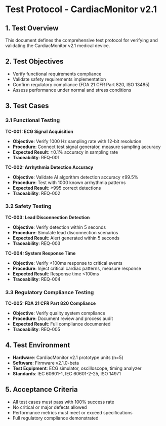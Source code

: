 # Test Protocol - CardiacMonitor v2.1

## 1. Test Overview
This document defines the comprehensive test protocol for verifying and validating the CardiacMonitor v2.1 medical device.

## 2. Test Objectives
- Verify functional requirements compliance
- Validate safety requirements implementation
- Confirm regulatory compliance (FDA 21 CFR Part 820, ISO 13485)
- Assess performance under normal and stress conditions

## 3. Test Cases

### 3.1 Functional Testing
**TC-001: ECG Signal Acquisition**
- **Objective**: Verify 1000 Hz sampling rate with 12-bit resolution
- **Procedure**: Connect test signal generator, measure sampling accuracy
- **Expected Result**: ±0.1% accuracy in sampling rate
- **Traceability**: REQ-001

**TC-002: Arrhythmia Detection Accuracy**
- **Objective**: Validate AI algorithm detection accuracy ≥99.5%
- **Procedure**: Test with 1000 known arrhythmia patterns
- **Expected Result**: ≥995 correct detections
- **Traceability**: REQ-002

### 3.2 Safety Testing
**TC-003: Lead Disconnection Detection**
- **Objective**: Verify detection within 5 seconds
- **Procedure**: Simulate lead disconnection scenarios
- **Expected Result**: Alert generated within 5 seconds
- **Traceability**: REQ-003

**TC-004: System Response Time**
- **Objective**: Verify <100ms response to critical events
- **Procedure**: Inject critical cardiac patterns, measure response
- **Expected Result**: Response time <100ms
- **Traceability**: REQ-004

### 3.3 Regulatory Compliance Testing
**TC-005: FDA 21 CFR Part 820 Compliance**
- **Objective**: Verify quality system compliance
- **Procedure**: Document review and process audit
- **Expected Result**: Full compliance documented
- **Traceability**: REQ-005

## 4. Test Environment
- **Hardware**: CardiacMonitor v2.1 prototype units (n=5)
- **Software**: Firmware v2.1.0-beta
- **Test Equipment**: ECG simulator, oscilloscope, timing analyzer
- **Standards**: IEC 60601-1, IEC 60601-2-25, ISO 14971

## 5. Acceptance Criteria
- All test cases must pass with 100% success rate
- No critical or major defects allowed
- Performance metrics must meet or exceed specifications
- Full regulatory compliance demonstrated

